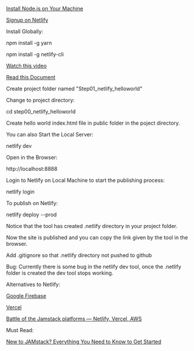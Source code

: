 [Install Node.js on Your Machine](https://nodejs.org/en/download/)

[Signup on Netlify](https://app.netlify.com/signup)

Install Globally:

npm install -g yarn

npm install -g netlify-cli 

[Watch this video](https://www.youtube.com/watch?v=RL_gtVZ_79Q&feature=youtu.be&t=812)

[Read this Document](https://cli.netlify.com/netlify-dev/)

Create project folder named "Step01_netlify_helloworld"

Change to project directory:

cd step00_netlify_helloworld

Create hello world index.html file in public folder in the poject directory.

You can also Start the Local Server:

netlify dev

Open in the Browser:

http://localhost:8888

Login to Netlify on Local Machine to start the publishing process:

netlify login

To publish on Netlify:

netlify deploy --prod

Notice that the tool has created .netlify directory in your project folder.

Now the site is published and you can copy the link given by the tool in the browser.

Add .gitignore so that .netlify directory not pushed to github

Bug: Currently there is some bug in the netlify dev tool, once the .netlify folder is created the dev tool stops working.

Alternatives to Netlify:

[Google Firebase](https://firebase.google.com/)

[Vercel](https://vercel.com/)

[Battle of the Jamstack platforms — Netlify, Vercel, AWS](https://www.lambrospetrou.com/articles/battle-of-jamstack-platforms-netlify-vercel-aws/)

Must Read:

[New to JAMstack? Everything You Need to Know to Get Started](https://snipcart.com/blog/jamstack)





